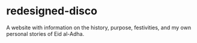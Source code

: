 # redesigned-disco
A website with information on the history, purpose, festivities, and my own personal stories of Eid al-Adha.
